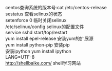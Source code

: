 centos查询系统的版本号:cat /etc/centos-release  
sestatus 查看selinux的状态  
setenforce 0 临时关闭selinux  
/etc/selinux/config selinux的配置文件  
service sshd start/top/restart  
yum install epel-release 安装yum的扩展源  
yum install python-pip 安装pip   
安装ipython yum install ipython  
LANG=UTF-8   
http://shellbaike.com/  shell学习网站   
   

